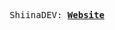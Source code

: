 <p align="center">
  <samp>
    ShiinaDEV:
    <b><a href="https://ShiinaDEV.github.io/">Website</a></b>
</samp><br>
</p>
